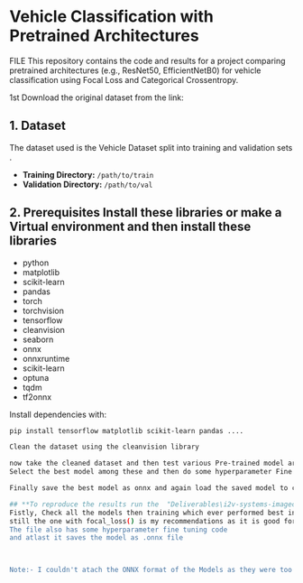 # Vehicle Classification with Pretrained Architectures  
FILE
This repository contains the code and results for a project comparing pretrained architectures (e.g., ResNet50, EfficientNetB0) for vehicle classification using Focal Loss and Categorical Crossentropy. 

1st Download the original dataset from the link:


## **1. Dataset**  
The dataset used is the Vehicle Dataset split into training and validation sets .

- **Training Directory:** `/path/to/train`  
- **Validation Directory:** `/path/to/val`  

## **2. Prerequisites**  Install these libraries or make a Virtual environment and then install these libraries 
- python   
- matplotlib  
- scikit-learn  
- pandas  
- torch
-  torchvision 
- tensorflow
- cleanvision  
- seaborn 
- onnx
-  onnxruntime 
-  scikit-learn
- optuna
- tqdm 
- tf2onnx


Install dependencies with:  
```bash
pip install tensorflow matplotlib scikit-learn pandas ....

Clean the dataset using the cleanvision library 

now take the cleaned dataset and then test various Pre-trained model architectures like ...
Select the best model among these and then do some hyperparameter Fine Tuning of the parameters using "optuna".

Finally save the best model as onnx and again load the saved model to check if everything is working fine as given in the file.

## **To reproduce the results run the  "Deliverables\i2v-systems-imageclassification.ipynb" it has model training 
Fistly, Check all the models then training which ever performed best in our case there are two which are almost equally good 
still the one with focal_loss() is my recommendations as it is good for data sets with "IMBALANCE: as in our case.
The file also has some hyperparameter fine tuning code
and atlast it saves the model as .onnx file 



Note:- I couldn't atach the ONNX format of the Models as they were too huge..
